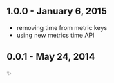
1.0.0 - January 6, 2015
-------------------------
- removing time from metric keys
- using new metrics time API


0.0.1 - May 24, 2014
-------------------------
:sparkles:
